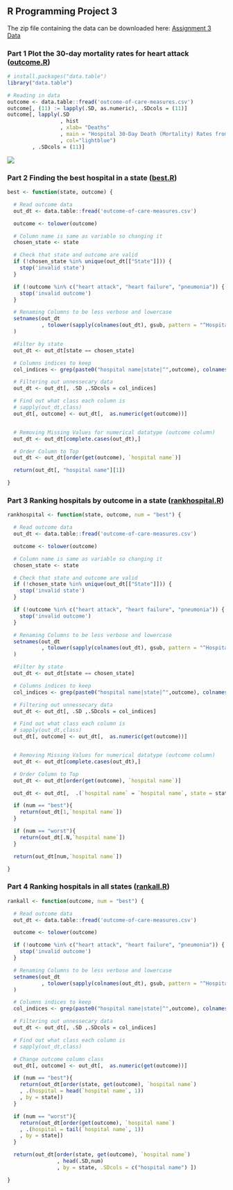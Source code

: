 ## R Programming Project 3

The zip file containing the data can be downloaded here:
[Assignment 3 Data](https://d396qusza40orc.cloudfront.net/rprog%2Fdata%2FProgAssignment3-data.zip)

### Part 1 Plot the 30-day mortality rates for heart attack ([outcome.R](https://github.com/mGalarnyk/datasciencecoursera/blob/master/2_R_Programming/projects/outcome.R))

```R
# install.packages("data.table")
library("data.table")

# Reading in data
outcome <- data.table::fread('outcome-of-care-measures.csv')
outcome[, (11) := lapply(.SD, as.numeric), .SDcols = (11)]
outcome[, lapply(.SD
                 , hist
                 , xlab= "Deaths"
                 , main = "Hospital 30-Day Death (Mortality) Rates from Heart Attack"
                 , col="lightblue")
        , .SDcols = (11)]
```

![](https://github.com/mGalarnyk/datasciencecoursera/blob/master/2_R_Programming/projects/Hospital_30_day_death.png)

### Part 2 Finding the best hospital in a state ([best.R](https://github.com/mGalarnyk/datasciencecoursera/blob/master/2_R_Programming/projects/best.R))

```R
best <- function(state, outcome) {

  # Read outcome data
  out_dt <- data.table::fread('outcome-of-care-measures.csv')

  outcome <- tolower(outcome)

  # Column name is same as variable so changing it
  chosen_state <- state

  # Check that state and outcome are valid
  if (!chosen_state %in% unique(out_dt[["State"]])) {
    stop('invalid state')
  }

  if (!outcome %in% c("heart attack", "heart failure", "pneumonia")) {
    stop('invalid outcome')
  }

  # Renaming Columns to be less verbose and lowercase
  setnames(out_dt
           , tolower(sapply(colnames(out_dt), gsub, pattern = "^Hospital 30-Day Death \\(Mortality\\) Rates from ", replacement = "" ))
  )

  #Filter by state
  out_dt <- out_dt[state == chosen_state]

  # Columns indices to keep
  col_indices <- grep(paste0("hospital name|state|^",outcome), colnames(out_dt))

  # Filtering out unnessecary data
  out_dt <- out_dt[, .SD ,.SDcols = col_indices]

  # Find out what class each column is
  # sapply(out_dt,class)
  out_dt[, outcome] <- out_dt[,  as.numeric(get(outcome))]


  # Removing Missing Values for numerical datatype (outcome column)
  out_dt <- out_dt[complete.cases(out_dt),]

  # Order Column to Top
  out_dt <- out_dt[order(get(outcome), `hospital name`)]

  return(out_dt[, "hospital name"][1])

}
```

### Part 3 Ranking hospitals by outcome in a state ([rankhospital.R](https://github.com/mGalarnyk/datasciencecoursera/blob/master/2_R_Programming/projects/rankhospital.R))

```R
rankhospital <- function(state, outcome, num = "best") {

  # Read outcome data
  out_dt <- data.table::fread('outcome-of-care-measures.csv')

  outcome <- tolower(outcome)

  # Column name is same as variable so changing it
  chosen_state <- state

  # Check that state and outcome are valid
  if (!chosen_state %in% unique(out_dt[["State"]])) {
    stop('invalid state')
  }

  if (!outcome %in% c("heart attack", "heart failure", "pneumonia")) {
    stop('invalid outcome')
  }

  # Renaming Columns to be less verbose and lowercase
  setnames(out_dt
           , tolower(sapply(colnames(out_dt), gsub, pattern = "^Hospital 30-Day Death \\(Mortality\\) Rates from ", replacement = "" ))
  )

  #Filter by state
  out_dt <- out_dt[state == chosen_state]

  # Columns indices to keep
  col_indices <- grep(paste0("hospital name|state|^",outcome), colnames(out_dt))

  # Filtering out unnessecary data
  out_dt <- out_dt[, .SD ,.SDcols = col_indices]

  # Find out what class each column is
  # sapply(out_dt,class)
  out_dt[, outcome] <- out_dt[,  as.numeric(get(outcome))]


  # Removing Missing Values for numerical datatype (outcome column)
  out_dt <- out_dt[complete.cases(out_dt),]

  # Order Column to Top
  out_dt <- out_dt[order(get(outcome), `hospital name`)]

  out_dt <- out_dt[,  .(`hospital name` = `hospital name`, state = state, rate = get(outcome), Rank = .I)]

  if (num == "best"){
    return(out_dt[1,`hospital name`])
  }

  if (num == "worst"){
    return(out_dt[.N,`hospital name`])
  }

  return(out_dt[num,`hospital name`])

}
```

### Part 4 Ranking hospitals in all states ([rankall.R](https://github.com/mGalarnyk/datasciencecoursera/blob/master/2_R_Programming/projects/rankall.R))

```R
rankall <- function(outcome, num = "best") {

  # Read outcome data
  out_dt <- data.table::fread('outcome-of-care-measures.csv')

  outcome <- tolower(outcome)

  if (!outcome %in% c("heart attack", "heart failure", "pneumonia")) {
    stop('invalid outcome')
  }

  # Renaming Columns to be less verbose and lowercase
  setnames(out_dt
           , tolower(sapply(colnames(out_dt), gsub, pattern = "^Hospital 30-Day Death \\(Mortality\\) Rates from ", replacement = "" ))
  )

  # Columns indices to keep
  col_indices <- grep(paste0("hospital name|state|^",outcome), colnames(out_dt))

  # Filtering out unnessecary data
  out_dt <- out_dt[, .SD ,.SDcols = col_indices]

  # Find out what class each column is
  # sapply(out_dt,class)

  # Change outcome column class
  out_dt[, outcome] <- out_dt[,  as.numeric(get(outcome))]

  if (num == "best"){
    return(out_dt[order(state, get(outcome), `hospital name`)
    , .(hospital = head(`hospital name`, 1))
    , by = state])
  }

  if (num == "worst"){
    return(out_dt[order(get(outcome), `hospital name`)
    , .(hospital = tail(`hospital name`, 1))
    , by = state])
  }

  return(out_dt[order(state, get(outcome), `hospital name`)
                , head(.SD,num)
                , by = state, .SDcols = c("hospital name") ])

}
```
